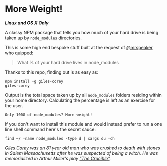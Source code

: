 # More Weight!

_**Linux and OS X Only**_

A classy NPM package that tells you how much of your hard drive is being 
taken up by `node_modules` directories. 

This is some high end bespoke stuff built at the request of [@mrspeaker] who 
[quipped]:

> What % of your hard drive lives in node_modules

Thanks to this repo, finding out is as easy as:

```
npm install -g giles-corey
giles-corey
```

Output is the total space taken up by all `node_modules` folders residing 
within your home directory. Calculating the percentage is left as an exercise
for the user.

```
Only 100G of node_modules? More weight!
```

If you don't want to install this module and would instead prefer to run a 
one line shell command here's the secret sauce:

```
find ~/ -name node_modules -type d | xargs du -ch
```

_[Giles Corey] was an 81 year old man who was crushed to death with stones in 
Salem Massachusetts after he was suspected of being a witch. He was memorialized 
in Arthur Miller's play ["The Crucible"]._

[@mrspeaker]: https://twitter.com/mrspeaker
[quipped]: https://twitter.com/mrspeaker/status/725389926259412992
[Giles Corey]: https://en.wikipedia.org/wiki/Giles_Corey
["The Crucible"]: https://en.wikipedia.org/wiki/The_Crucible